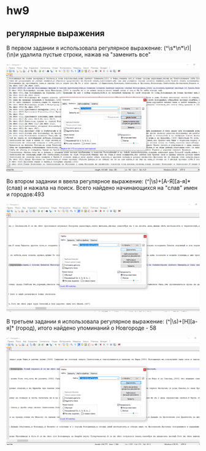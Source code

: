 # hw9

## регулярные выражения

В первом задании я использовала регулярное выражение: (^\s*\n*\r)|(\n)и удалила пустые строки, нажав на "заменить все"

![задание 1](https://github.com/Valerikfedorova/hw-9/blob/master/%D0%B7%D0%B0%D0%B4%D0%B0%D0%BD%D0%B8%D0%B5%201.png)

Во втором задании я ввела регулярное выражение: (^|\s)+[А-Я][а-я]* (слав) и нажала на поиск. Всего найдено начинающихся на "слав" имен и городов:493

![задание 2](https://github.com/Valerikfedorova/hw-9/blob/master/2%20%D0%B7%D0%B0%D0%B4%D0%B0%D0%BD%D0%B8%D0%B5.png)

В третьем задании я использовала регулярное выражение: (^|\s)+[Н][а-я]* (город), итого найдено упоминаний о Новгороде - 58

![задание 3](https://github.com/Valerikfedorova/hw-9/blob/master/3%20%D0%B7%D0%B0%D0%B4%D0%B0%D0%BD%D0%B8%D0%B5.png)
